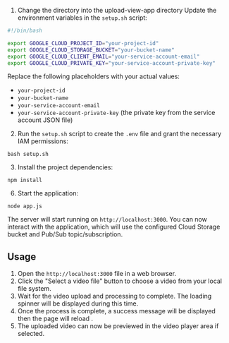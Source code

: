 
1. Change the directory into the upload-view-app directory Update the environment variables in the `setup.sh` script:

```bash
#!/bin/bash

export GOOGLE_CLOUD_PROJECT_ID="your-project-id"
export GOOGLE_CLOUD_STORAGE_BUCKET="your-bucket-name"
export GOOGLE_CLOUD_CLIENT_EMAIL="your-service-account-email"
export GOOGLE_CLOUD_PRIVATE_KEY="your-service-account-private-key"
```

Replace the following placeholders with your actual values:

- `your-project-id`
- `your-bucket-name`
- `your-service-account-email`
- `your-service-account-private-key` (the private key from the service account JSON file)

2. Run the `setup.sh` script to create the `.env` file and grant the necessary IAM permissions:

```
bash setup.sh
```

3. Install the project dependencies:

```
npm install
```

6. Start the application:

```
node app.js
```

The server will start running on `http://localhost:3000`. You can now interact with the application, which will use the configured Cloud Storage bucket and Pub/Sub topic/subscription.

## Usage

1. Open the  `http://localhost:3000` file in a web browser.
2. Click the "Select a video file" button to choose a video from your local file system.
3. Wait for the video upload and processing to complete. The loading spinner will be displayed during this time.
4. Once the process is complete, a success message will be displayed then the page will reload .
5. The uploaded video can now be previewed in the video player area if selected.
